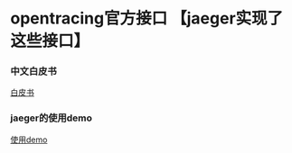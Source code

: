 # opentracing官方接口 【jaeger实现了这些接口】

### 中文白皮书
[白皮书](https://github.com/greyireland/opentracing_demo/blob/master/spec_zh.md)

### jaeger的使用demo

[使用demo](https://github.com/greyireland/jaeger-demo)